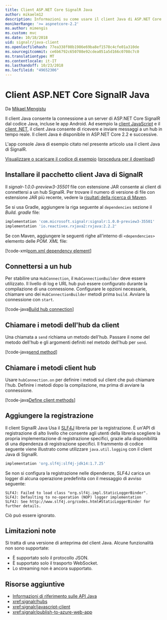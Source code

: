 ```yaml
---
title: Client ASP.NET Core SignalR Java
author: mikaelm12
description: Informazioni su come usare il client Java di ASP.NET Core SignalR.
monikerRange: '>= aspnetcore-2.2'
ms.author: mimengis
ms.custom: mvc
ms.date: 10/18/2018
uid: signalr/java-client
ms.openlocfilehash: 77ea338f08b1986e69ba8ef1578c4cfe01a310de
ms.sourcegitcommit: ce6b6792c650708e92cdea051a5d166c0708c7c0
ms.translationtype: MT
ms.contentlocale: it-IT
ms.lasthandoff: 10/23/2018
ms.locfileid: "49652306"
---
```

# <a name="aspnet-core-signalr-java-client"></a>Client ASP.NET Core SignalR Java

Da [Mikael Mengistu](https://twitter.com/MikaelM_12)

Il client Java consente la connessione a un server di ASP.NET Core SignalR dal codice Java, incluse le app Android. Ad esempio la [client JavaScript](xref:signalr/javascript-client) e il [client .NET](xref:signalr/dotnet-client), il client Java consente di ricevere e inviare messaggi a un hub in tempo reale. Il client Java è disponibile in ASP.NET Core 2.2 e successive.

L'app console Java di esempio citato nel presente articolo usa il client Java di SignalR.

[Visualizzare o scaricare il codice di esempio](https://github.com/aspnet/Docs/tree/master/aspnetcore/signalr/java-client/sample) ([procedura per il download](xref:tutorials/index#how-to-download-a-sample))

## <a name="install-the-signalr-java-client-package"></a>Installare il pacchetto client Java di SignalR

Il *signalr-1.0.0-preview3-35501* file con estensione JAR consente ai client di connettersi a un hub SignalR. Per trovare il numero di versione di file con estensione JAR più recente, vedere la [risultati della ricerca di Maven](https://search.maven.org/search?q=g:com.microsoft.signalr%20AND%20a:signalr).

Se si usa Gradle, aggiungere la riga seguente al `dependencies` sezione il *Build. gradle* file:

```gradle
implementation 'com.microsoft.signalr:signalr:1.0.0-preview3-35501'
implementation 'io.reactivex.rxjava2:rxjava:2.2.2'
```

Se con Maven, aggiungere le seguenti righe all'interno di `<dependencies>` elemento delle *POM. XML* file:

[!code-xml[pom.xml dependency element](java-client/sample/pom.xml?name=snippet_dependencyElement)]

## <a name="connect-to-a-hub"></a>Connettersi a un hub

Per stabilire una `HubConnection`, il `HubConnectionBuilder` deve essere utilizzato. Il livello di log e URL hub può essere configurato durante la compilazione di una connessione. Configurare le opzioni necessarie, chiamare uno dei `HubConnectionBuilder` metodi prima `build`. Avviare la connessione con `start`.

[!code-java[Build hub connection](java-client/sample/src/main/java/Chat.java?range=16-17)]

## <a name="call-hub-methods-from-client"></a>Chiamare i metodi dell'hub da client

Una chiamata a `send` richiama un metodo dell'hub. Passare il nome del metodo dell'hub e gli argomenti definiti nel metodo dell'hub per `send`.

[!code-java[send method](java-client/sample/src/main/java/Chat.java?range=28)]

## <a name="call-client-methods-from-hub"></a>Chiamare i metodi client hub

Usare `hubConnection.on` per definire i metodi sul client che può chiamare l'hub. Definire i metodi dopo la compilazione, ma prima di avviare la connessione.

[!code-java[Define client methods](java-client/sample/src/main/java/Chat.java?range=19-21)]

## <a name="add-logging"></a>Aggiungere la registrazione

Il client SignalR Java Usa il [SLF4J](https://www.slf4j.org/) libreria per la registrazione. È un'API di registrazione di alto livello che consente agli utenti della libreria scegliere la propria implementazione di registrazione specifici, grazie alla disponibilità di una dipendenza di registrazione specifici. Il frammento di codice seguente viene illustrato come utilizzare `java.util.logging` con il client Java di SignalR.

```gradle
implementation 'org.slf4j:slf4j-jdk14:1.7.25'
```

Se non si configura la registrazione nelle dipendenze, SLF4J carica un logger di alcuna operazione predefinita con il messaggio di avviso seguente:

```
SLF4J: Failed to load class "org.slf4j.impl.StaticLoggerBinder".
SLF4J: Defaulting to no-operation (NOP) logger implementation
SLF4J: See http://www.slf4j.org/codes.html#StaticLoggerBinder for further details.
```

Ciò può essere ignorato.

## <a name="known-limitations"></a>Limitazioni note

Si tratta di una versione di anteprima del client Java. Alcune funzionalità non sono supportate:

* È supportato solo il protocollo JSON.
* È supportato solo il trasporto WebSocket.
* Lo streaming non è ancora supportato.

## <a name="additional-resources"></a>Risorse aggiuntive

* [Informazioni di riferimento sulle API Java](/java/api/com.microsoft.aspnet.signalr?view=aspnet-signalr-java)
* <xref:signalr/hubs>
* <xref:signalr/javascript-client>
* <xref:signalr/publish-to-azure-web-app>

